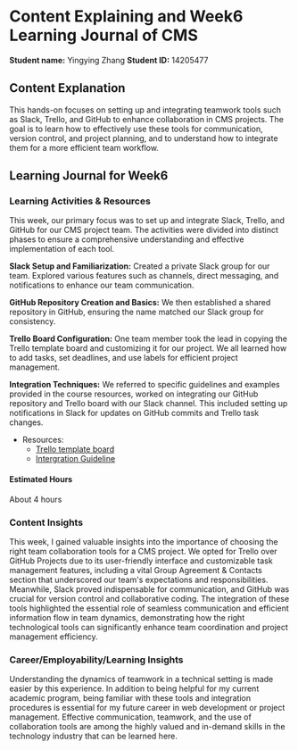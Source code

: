 # Content Explaining and Week6 Learning Journal of CMS

**Student name:** Yingying Zhang
**Student ID:** 14205477

## Content Explanation
This hands-on focuses on setting up and integrating teamwork tools such as Slack, Trello, and GitHub to enhance collaboration in CMS projects. The goal is to learn how to effectively use these tools for communication, version control, and project planning, and to understand how to integrate them for a more efficient team workflow.

## Learning Journal for Week6

### Learning Activities & Resources
This week, our primary focus was to set up and integrate Slack, Trello, and GitHub for our CMS project team. The activities were divided into distinct phases to ensure a comprehensive understanding and effective implementation of each tool.

**Slack Setup and Familiarization:** Created a private Slack group for our team. Explored various features such as channels, direct messaging, and notifications to enhance our team communication.

**GitHub Repository Creation and Basics:** We then established a shared repository in GitHub, ensuring the name matched our Slack group for consistency. 

**Trello Board Configuration:** One team member took the lead in copying the Trello template board and customizing it for our project. We all learned how to add tasks, set deadlines, and use labels for efficient project management.

**Integration Techniques:** We referred to specific guidelines and examples provided in the course resources, worked on integrating our GitHub repository and Trello board with our Slack channel. This included setting up notifications in Slack for updates on GitHub commits and Trello task changes.

- Resources: 
  - [Trello template board](https://trello.com/b/07nYDApo/web-project-dev-template)
  - [Intergration Guideline](https://github.com/ITatJCU/ProjectManagement/wiki)


#### Estimated Hours
About 4 hours

### Content Insights
This week, I gained valuable insights into the importance of choosing the right team collaboration tools for a CMS project. We opted for Trello over GitHub Projects due to its user-friendly interface and customizable task management features, including a vital Group Agreement & Contacts section that underscored our team's expectations and responsibilities. Meanwhile, Slack proved indispensable for communication, and GitHub was crucial for version control and collaborative coding. The integration of these tools highlighted the essential role of seamless communication and efficient information flow in team dynamics, demonstrating how the right technological tools can significantly enhance team coordination and project management efficiency.

### Career/Employability/Learning Insights
Understanding the dynamics of teamwork in a technical setting is made easier by this experience. In addition to being helpful for my current academic program, being familiar with these tools and integration procedures is essential for my future career in web development or project management. Effective communication, teamwork, and the use of collaboration tools are among the highly valued and in-demand skills in the technology industry that can be learned here.